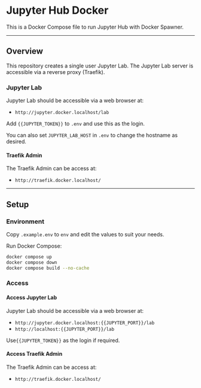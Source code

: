 # Jupyter Hub Docker

This is a Docker Compose file to run Jupyter Hub with Docker Spawner.


---


## Overview

This repository creates a single user Jupyter Lab. The Jupyter Lab server is accessible via a reverse
proxy (Traefik). 


### Jupyter Lab

Jupyter Lab should be accessible via a web browser at:

- `http://jupyter.docker.localhost/lab`

Add `{{JUPYTER_TOKEN}}` to `.env` and use this as the login.

You can also set `JUPYTER_LAB_HOST` in `.env` to change the hostname as desired.


#### Traefik Admin

The Traefik Admin can be access at:

- `http://traefik.docker.localhost/`


---


## Setup


### Environment

Copy `.example.env` to `env` and edit the values to suit your needs. 

Run Docker Compose: 

```bash
docker compose up
docker compose down
docker compose build --no-cache
```

### Access 

#### Access Jupyter Lab

Jupyter Lab should be accessible via a web browser at:

- `http://jupyter.docker.localhost:{{JUPYTER_PORT}}/lab`
- `http://localhost:{{JUPYTER_PORT}}/lab`

Use`{{JUPYTER_TOKEN}}` as the login if required.

#### Access Traefik Admin

The Traefik Admin can be access at:

- `http://traefik.docker.localhost/`

